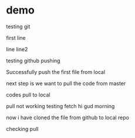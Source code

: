 # demo
testing git

first line 

line
line2

testing github pushing

Successfully push the first file from local

next step is we want to pull the code from master

codes pull to local 

pull not working 
testing fetch
hi gud morning 

now i have cloned the file from github to local repo

checking pull
